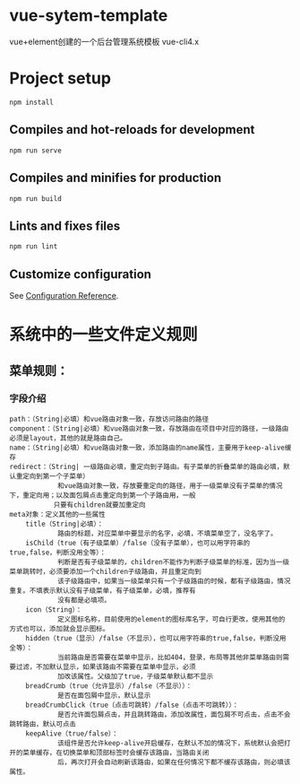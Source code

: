 # vue-sytem-template
vue+element创建的一个后台管理系统模板
vue-cli4.x

# Project setup
```
npm install
```

## Compiles and hot-reloads for development
```
npm run serve
```

## Compiles and minifies for production
```
npm run build
```

## Lints and fixes files
```
npm run lint
```

## Customize configuration
See [Configuration Reference](https://cli.vuejs.org/config/).



# 系统中的一些文件定义规则
## 菜单规则：
### 字段介绍
    path：（String|必填）和vue路由对象一致，存放访问路由的路径
    component：（String|必填）和vue路由对象一致，存放路由在项目中对应的路径，一级路由必须是layout，其他的就是路由自己。
    name：（String|必填）和vue路由对象一致，添加路由的name属性，主要用于keep-alive缓存
    redirect：（String| 一级路由必填，重定向到子路由。有子菜单的折叠菜单的路由必填，默认重定向到第一个子菜单）
                和vue路由对象一致，存放要重定向的路径，用于一级菜单没有子菜单的情况下，重定向用；以及面包屑点击重定向到第一个子路由用，一般
               只要有children就要加重定向
    meta对象：定义其他的一些属性
        title（String|必填）：
                路由的标题，对应菜单中要显示的名字，必填，不填菜单空了，没名字了。
        isChild（true（有子级菜单）/false（没有子菜单），也可以用字符串的true,false，判断没用全等）：
                判断是否有子级菜单的，children不能作为判断子级菜单的标准，因为当一级菜单跳转时，必须要添加一个children子级路由，并且重定向到
                该子级路由中，如果当一级菜单只有一个子级路由的时候，都有子级路由，情况重复。不填表示默认没有子级菜单，有子级菜单，必填，推荐有
                没有都是必填项。
        icon（String）：
                定义图标名称，目前使用的element的图标库名字，可自行更改，使用其他的方式也可以，添加就会显示图标。
        hidden（true（显示）/false（不显示），也可以用字符串的true,false，判断没用全等）：
                当前路由是否需要在菜单中显示，比如404，登录，布局等其他非菜单路由则需要过滤，不加默认显示，如果该路由不需要在菜单中显示，必须
                加改该属性。父级加了true，子级菜单默认都不显示
        breadCrumb（true（允许显示）/false（不显示））：
                是否在面包屑中显示，默认显示
        breadCrumbClick（true（点击可跳转）/false（点击不可跳转））：
                是否允许面包屑点击，并且跳转路由，添加改属性，面包屑不可点击，点击不会跳转路由，默认可点击
        keepAlive（true/false）：
                该组件是否允许keep-alive开启缓存，在默认不加的情况下，系统默认会把打开的菜单缓存，在切换菜单和顶部标签时会缓存该路由，当路由关闭
                后，再次打开会自动刷新该路由，如果在任何情况下都不缓存该路由，则必填该属性。

            

